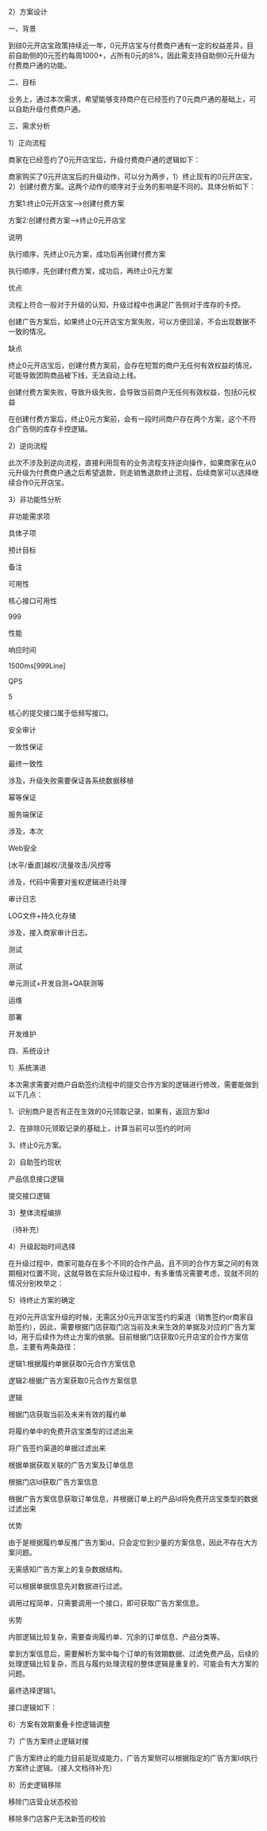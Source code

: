 2）方案设计

一、背景

到综0元开店宝政策持续近一年，0元开店宝与付费商户通有一定的权益差异，目前自助侧的0元签约每周1000+，占所有0元的8%，因此需支持自助侧0元升级为付费商户通的功能。

二、目标

业务上，通过本次需求，希望能够支持商户在已经签约了0元商户通的基础上，可以自助升级付费商户通。

三、需求分析

1）正向流程

商家在已经签约了0元开店宝后，升级付费商户通的逻辑如下：

商家购买了0元开店宝后的升级动作，可以分为两步，1）终止现有的0元开店宝，2）创建付费方案。这两个动作的顺序对于业务的影响是不同的。具体分析如下：

方案1:终止0元开店宝-->创建付费方案

方案2:创建付费方案-->终止0元开店宝

说明

执行顺序，先终止0元方案，成功后再创建付费方案

执行顺序，先创建付费方案，成功后，再终止0元方案

优点

流程上符合一般对于升级的认知，升级过程中也满足广告侧对于库存的卡控。

创建广告方案后，如果终止0元开店宝方案失败，可以方便回滚，不会出现数据不一致的情况。

缺点

终止0元开店宝后，创建付费方案前，会存在短暂的商户无任何有效权益的情况，可能导致团购商品被下线，无法自动上线。

创建付费方案失败，导致升级失败，会导致当前商户无任何有效权益，包括0元权益

在创建付费方案后，终止0元方案前，会有一段时间商户存在两个方案，这个不符合广告侧的库存卡控逻辑。

2）逆向流程

此次不涉及到逆向流程，直接利用现有的业务流程支持逆向操作，如果商家在从0元升级为付费商户通之后希望退款，则走销售退款终止流程，后续商家可以选择继续合作0元开店宝。

3）非功能性分析

非功能需求项

具体子项

预计目标

备注

可用性

核心接口可用性

999

性能

响应时间

1500ms[999Line]

QPS

5

核心的提交接口属于低频写接口。

安全审计

一致性保证

最终一致性

涉及，升级失败需要保证各系统数据移植

幂等保证

服务端保证

涉及，本次

Web安全

[水平/垂直]越权/流量攻击/风控等

涉及，代码中需要对鉴权逻辑进行处理

审计日志

LOG文件+持久化存储

涉及，接入商家审计日志。

测试

测试

单元测试+开发自测+QA联测等

运维

部署

开发维护

四、系统设计

1）系统演进

本次需求需要对商户自助签约流程中的提交合作方案的逻辑进行修改，需要能做到以下几点：

1、识别商户是否有正在生效的0元领取记录，如果有，返回方案Id

2、在排除0元领取记录的基础上，计算当前可以签约的时间

3、终止0元方案。

2）自助签约现状

产品信息接口逻辑

提交接口逻辑

3）整体流程编排

（待补充）

4）升级起始时间选择

在升级过程中，商家可能存在多个不同的合作产品，且不同的合作方案之间的有效期相对位置不同，这就导致在实际升级过程中，有多重情况需要考虑，现就不同的情况分别枚举之：

5）待终止方案的确定

在对0元开店宝升级的时候，无需区分0元开店宝签约的渠道（销售签约or商家自助签约），因此，需要根据门店获取门店当前及未来生效的单据及对应的广告方案Id，用于后续作为终止方案的依据。目前根据门店获取0元开店宝的合作方案信息，主要有两条路径：

逻辑1:根据履约单据获取0元合作方案信息

逻辑2:根据广告方案获取0元合作方案信息

逻辑

根据门店获取当前及未来有效的履约单

将履约单中的免费开店宝类型的过滤出来

将广告签约渠道的单据过滤出来

根据单据获取关联的广告方案及订单信息

根据门店Id获取广告方案信息

根据广告方案信息获取订单信息，并根据订单上的产品Id将免费开店宝类型的数据过滤出来

优势

由于是根据履约单反推广告方案id，只会定位到少量的方案信息，因此不存在大方案问题。

无需感知广告方案上的复杂数据结构。

可以根据单据信息先对数据进行过滤。

调用过程简单，只需要调用一个接口，即可获取广告方案信息。

劣势

内部逻辑比较复杂，需要查询履约单、冗余的订单信息、产品分类等。

拿到方案信息后，需要解析方案中每个订单的有效期数据、过滤免费产品，后续的处理逻辑比较复杂，而且与履约处理流程的整体逻辑是重复的，可能会有大方案的问题。

最终选择逻辑1。

接口逻辑如下：

6）方案有效期重叠卡控逻辑调整

7）广告方案终止逻辑对接

广告方案终止的能力目前是现成能力，广告方案侧可以根据指定的广告方案Id执行方案终止逻辑。（接入文档待补充）

8）历史逻辑移除

移除门店营业状态校验

移除多门店客户无法新签的校验
